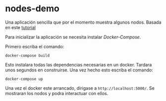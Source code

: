 # nodes-demo

Una aplicación sencilla que por el momento muestra algunos nodos. Basada en este [tutorial](https://towardsdatascience.com/how-to-visualize-a-social-network-in-python-with-a-graph-database-flask-docker-d3-js-af451db57330) 

Para inicializar la aplicación se necesita instalar *Docker-Compose*.

Primero escriba el comando:
```
docker-compose build
```
Esto instalara todas las dependencias necesarias en un docker.
Tardara unos segundos en construirse. Una vez hecho esto escriba el comando:
```
docker-compose up
```
Una vez el docker este arrancado, dirigase a `http://localhost:5000/`. Se mostraran los nodos y podra interactuar con ellos.